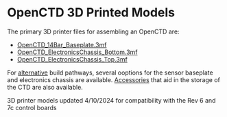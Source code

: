 # OpenCTD 3D Printed Models

The  primary 3D printer files for assembling an OpenCTD are:

- [OpenCTD_14Bar_Baseplate.3mf](https://github.com/OceanographyforEveryone/OpenCTD/blob/main/Hardware/3DPrints/Models/OpenCTD_14Bar_Baseplate.3mf)
- [OpenCTD_ElectronicsChassis_Bottom.3mf](https://github.com/OceanographyforEveryone/OpenCTD/blob/main/Hardware/3DPrints/Models/OpenCTD_ElectronicsChassis_Bottom.3mf)
- [OpenCTD_ElectronicsChassis_Top.3mf](https://github.com/OceanographyforEveryone/OpenCTD/blob/main/Hardware/3DPrints/Models/OpenCTD_ElectronicsChassis_Top.3mf)

For [alternative](https://github.com/OceanographyforEveryone/OpenCTD/tree/main/Hardware/3DPrints/Models/Alternatives) build pathways, several ooptions for the sensor baseplate and electronics chassis are available. [Accessories](https://github.com/OceanographyforEveryone/OpenCTD/tree/main/Hardware/3DPrints/Models/Accessories) that aid in the storage of the CTD are also available. 

3D printer models updated 4/10/2024 for compatibility with the Rev 6 and 7c control boards
